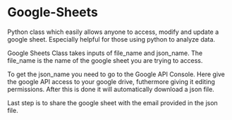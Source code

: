 # Google-Sheets
Python class which easily allows anyone to access, modify and update a google sheet. Especially helpful for those using python to analyze data.

Google Sheets Class takes inputs of file_name and json_name. The file_name is the name of the google sheet you are trying to access. 

To get the json_name you need to go to the Google API Console. Here give the google API access to your google drive, futhermore giving it editing permissions. After this is done it will automatically download a json file. 

Last step is to share the google sheet with the email provided in the json file.

